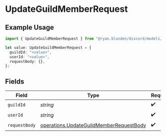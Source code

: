 # UpdateGuildMemberRequest

## Example Usage

```typescript
import { UpdateGuildMemberRequest } from "@ryan.blunden/discord/models/operations";

let value: UpdateGuildMemberRequest = {
  guildId: "<value>",
  userId: "<value>",
  requestBody: {},
};
```

## Fields

| Field                                                                                              | Type                                                                                               | Required                                                                                           | Description                                                                                        |
| -------------------------------------------------------------------------------------------------- | -------------------------------------------------------------------------------------------------- | -------------------------------------------------------------------------------------------------- | -------------------------------------------------------------------------------------------------- |
| `guildId`                                                                                          | *string*                                                                                           | :heavy_check_mark:                                                                                 | N/A                                                                                                |
| `userId`                                                                                           | *string*                                                                                           | :heavy_check_mark:                                                                                 | N/A                                                                                                |
| `requestBody`                                                                                      | [operations.UpdateGuildMemberRequestBody](../../models/operations/updateguildmemberrequestbody.md) | :heavy_check_mark:                                                                                 | N/A                                                                                                |